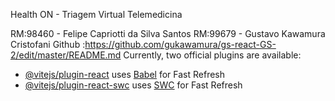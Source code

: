 Health ON - Triagem Virtual Telemedicina 

RM:98460 - Felipe Capriotti da Silva Santos
RM:99679 - Gustavo Kawamura Cristofani
Github :https://github.com/gukawamura/gs-react-GS-2/edit/master/README.md
Currently, two official plugins are available:

- [@vitejs/plugin-react](https://github.com/vitejs/vite-plugin-react/blob/main/packages/plugin-react/README.md) uses [Babel](https://babeljs.io/) for Fast Refresh
- [@vitejs/plugin-react-swc](https://github.com/vitejs/vite-plugin-react-swc) uses [SWC](https://swc.rs/) for Fast Refresh
